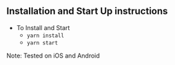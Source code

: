 ## Installation and Start Up instructions

* To Install and Start
  - `yarn install`
  - `yarn start`

Note: Tested on iOS and Android

